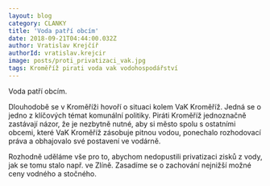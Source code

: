 ```yaml
---
layout: blog
category: CLANKY
title: 'Voda patří obcím'
date: 2018-09-21T04:44:00.032Z
author: Vratislav Krejčíř
authorId: vratislav.krejcir
image: posts/proti_privatizaci_vak.jpg
tags: Kroměříž pirati voda vak vodohospodářství
---
```


Voda patří obcím.

Dlouhodobě se v Kroměříži hovoří o situaci kolem VaK Kroměříž. Jedná se o jedno z klíčových témat komunální politiky. Piráti Kroměříž jednoznačně zastávají názor, že je nezbytně nutné, aby si město spolu s ostatními obcemi, které VaK Kroměříž zásobuje pitnou vodou, ponechalo rozhodovací práva a obhajovalo své postavení ve vodárně.

Rozhodně uděláme vše pro to, abychom nedopustili privatizaci zisků z vody, jak se tomu stalo např. ve Zlíně. Zasadíme se o zachování nejnižší možné ceny vodného a stočného.
